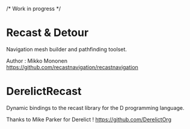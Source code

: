 /* Work in progress */

Recast & Detour
======

Navigation mesh builder and pathfinding toolset.

Author : Mikko Mononen
https://github.com/recastnavigation/recastnavigation

DerelictRecast
======

Dynamic bindings to the recast library for the D programming language.

Thanks to Mike Parker for Derelict !
https://github.com/DerelictOrg
